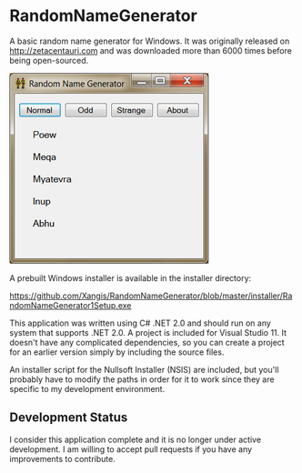 # RandomNameGenerator

A basic random name generator for Windows. It was originally released on 
http://zetacentauri.com and was downloaded more than 6000 times before
being open-sourced.

![Random Name Generator Screenshot](https://github.com/Xangis/RandomNameGenerator/blob/master/images/RandomNameGenerator1.png)

A prebuilt Windows installer is available in the installer directory:

https://github.com/Xangis/RandomNameGenerator/blob/master/installer/RandomNameGenerator1Setup.exe

This application was written using C# .NET 2.0 and should run on any system that
supports .NET 2.0.  A project is included for Visual Studio 11. It doesn't have any
complicated dependencies, so you can create a project for an earlier version simply
by including the source files.

An installer script for the Nullsoft Installer (NSIS) are included, but you'll
probably have to modify the paths in order for it to work since they are
specific to my development environment.

## Development Status

I consider this application complete and it is no longer under active
development. I am willing to accept pull requests if you have any
improvements to contribute.
